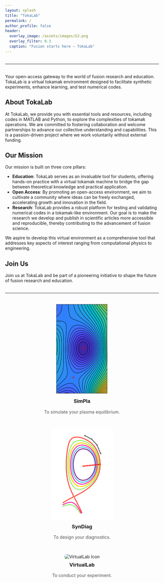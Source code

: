 ```yaml
---
layout: splash
title: "TokaLab"
permalink: /
author_profile: false
header:
  overlay_image: /assets/images/G3.png
  overlay_filter: 0.3
  caption: "Fusion starts here – TokaLab"
---
```


<hr style="margin: 2rem 0;">

<p>
Your open-access gateway to the world of fusion research and education. TokaLab is a virtual tokamak environment designed to facilitate synthetic experiments, enhance learning, and test numerical codes.
</p>

## About TokaLab

<p>
At TokaLab, we provide you with essential tools and resources, including codes in MATLAB and Python, to explore the complexities of tokamak operations. We are committed to fostering collaboration and welcome partnerships to advance our collective understanding and capabilities. This is a passion-driven project where we work voluntarily without external funding.
</p>

## Our Mission

<p>Our mission is built on three core pillars:</p>

- **Education**: TokaLab serves as an invaluable tool for students, offering hands-on practice with a virtual tokamak machine to bridge the gap between theoretical knowledge and practical application.
- **Open Access**: By promoting an open-access environment, we aim to cultivate a community where ideas can be freely exchanged, accelerating growth and innovation in the field.
- **Research**: TokaLab provides a robust platform for testing and validating numerical codes in a tokamak-like environment. Our goal is to make the research we develop and publish in scientific articles more accessible and reproducible, thereby contributing to the advancement of fusion science.

<p>
We aspire to develop this virtual environment as a comprehensive tool that addresses key aspects of interest ranging from computational physics to engineering.
</p>

## Join Us

<p>
Join us at TokaLab and be part of a pioneering initiative to shape the future of fusion research and education.
</p>

<hr style="margin: 2rem 0;">

<div style="display: flex; justify-content: center; gap: 2rem; flex-wrap: wrap;">

<div style="display: flex; gap: 2rem;">
  <a href="/SimPla/" style="text-align: center; text-decoration: none;">
    <img src="/assets/images/Equi_New.png"
         alt="SimPla Icon"
         style="width: 300px; height: 300px; object-fit: contain; border-radius: 8px;">
    <h3 style="margin-top: 0.5rem;">SimPla</h3>
    <p style="font-size: 0.9rem; color: #555;">To simulate your plasma equilibrium.</p>
  </a>
</div>

<div style="display: flex; gap: 2rem;">
  <a href="/SynDiag/" style="text-align: center; text-decoration: none;">
    <img src="/assets/images/SynDiag.png" 
         alt="SynDiag Icon" 
         style="width: 300px; height: 300px; object-fit: contain; border-radius: 8px;">
    <h3 style="margin-top: 0.5rem;">SynDiag</h3>
    <p style="font-size: 0.9rem; color: #555;">To design your diagnostics.</p>
  </a>
</div>

<div style="display: flex; gap: 2rem;">
  <a href="/VirtualLab/" style="text-align: center; text-decoration: none;">
    <img src="/assets/images/G3_zoom1.png" 
         alt="VirtualLab Icon"
         style="width: 300px; height: 300px; object-fit: cover; border-radius: 8px;">
    <h3 style="margin-top: 0.5rem;">VirtualLab</h3>
    <p style="font-size: 0.9rem; color: #555;">To conduct your experiment.</p>
  </a>
</div>

</div>